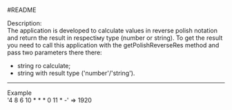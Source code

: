 #README

Description:   
The application is developed to calculate values in reverse polish notation and return the result in respectiму type (number or string).  To get the result you need to call this application with the getPolishReverseRes method and pass two parameters there  there:
  - string ro calculate;  
  - string with result type ('number'/'string').
---
  
Example  
'4 8 6 10 * * * 0 11 * -' => 1920

